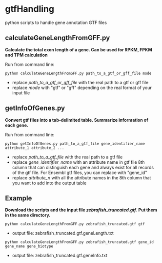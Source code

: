 # gtfHandling
python scripts to handle gene annotation GTF files

## calculateGeneLengthFromGFF.py
__Calculate the total exon length of a gene. Can be used for RPKM, FPKM and TPM calculation__

Run from command line:
```
python calculateGeneLengthFromGFF.py path_to_a_gtf_or_gff_file mode
```
 * replace *path_to_a_gtf_or_gff_file* with the real path to a gtf or gff file
 * replace *mode* with "gtf" or "gff" depending on the real format of your input file

## getInfoOfGenes.py
__Convert gtf files into a tab-delimited table. Summarize information of each gene.__

Run from command line:
```
python getInfoOfGenes.py path_to_a_gtf_file gene_identifier_name attribute_1 attribute_2 ...
```
 * replace *path_to_a_gtf_file* with the real path to a gtf file
 * replace *gene_identifier_name* with an attribute name in gtf file 8th column that can distinguish each gene and always exist for all records of the gtf file. For Ensembl gtf files, you can replace with "gene_id"
 * replace *attribute_n* with all the attribute names in the 8th column that you want to add into the output table
 
## Example
__Download the scripts and the input file *zebrafish_truncated.gtf*. Put them in the same directory.__
```
python calculateGeneLengthFromGFF.py zebrafish_truncated.gtf gtf
```
 * output file: zebrafish_truncated.gtf.geneLength.txt

```
python calculateGeneLengthFromGFF.py zebrafish_truncated.gtf gene_id gene_name gene_biotype
```
 * output file: zebrafish_truncated.gtf.geneInfo.txt
